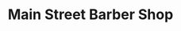 ---
title: "Main Street Barber Shop"
url: /winchester/main-street-barber-shop/
shop: hairdresser
---